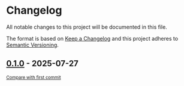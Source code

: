 # Changelog

All notable changes to this project will be documented in this file.

The format is based on [Keep a Changelog](http://keepachangelog.com/en/1.0.0/)
and this project adheres to [Semantic Versioning](http://semver.org/spec/v2.0.0.html).

<!-- insertion marker -->
## [0.1.0](https://github.com/tsypuk/aws-news/releases/tag/0.1.0) - 2025-07-27

<small>[Compare with first commit](https://github.com/tsypuk/aws-news/compare/c7a5b35e4fe32c88c0c298e07516a01442267d5f...0.1.0)</small>

